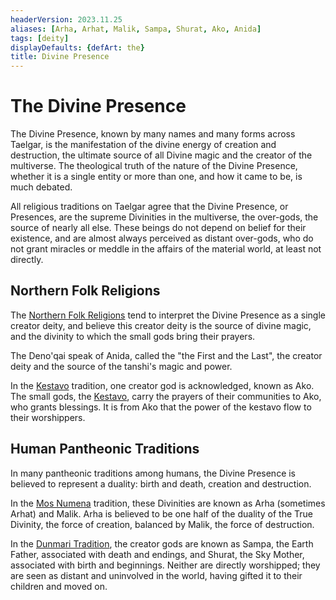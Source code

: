 ```yaml
---
headerVersion: 2023.11.25
aliases: [Arha, Arhat, Malik, Sampa, Shurat, Ako, Anida]
tags: [deity]
displayDefaults: {defArt: the}
title: Divine Presence
---
```

# The Divine Presence



The Divine Presence, known by many names and many forms across Taelgar, is the manifestation of the divine energy of creation and destruction, the ultimate source of all Divine magic and the creator of the multiverse. The theological truth of the nature of the Divine Presence, whether it is a single entity or more than one, and how it came to be, is much debated. 

All religious traditions on Taelgar agree that the Divine Presence, or Presences, are the supreme Divinities in the multiverse, the over-gods, the source of nearly all else. These beings do not depend on belief for their existence, and are almost always perceived as distant over-gods, who do not grant miracles or meddle in the affairs of the material world, at least not directly. 
## Northern Folk Religions

The [Northern Folk Religions](<../../religions/northern-folk-religions/northern-folk-religions.md>) tend to interpret the Divine Presence as a single creator deity, and believe this creator deity is the source of divine magic, and the divinity to which the small gods bring their prayers. 

The Deno'qai speak of Anida, called the "the First and the Last", the creator deity and the source of the tanshi's magic and power. 

In the [Kestavo](<../../religions/northern-folk-religions/kestavo.md>) tradition, one creator god is acknowledged, known as Ako. The small gods, the [Kestavo](<../../religions/northern-folk-religions/kestavo.md>), carry the prayers of their communities to Ako, who grants blessings. It is from Ako that the power of the kestavo flow to their worshippers.
## Human Pantheonic Traditions

In many pantheonic traditions among humans, the Divine Presence is believed to represent a duality: birth and death, creation and destruction. 

In the [Mos Numena](<../../religions/mos-numena/mos-numena.md>) tradition, these Divinities are known as Arha (sometimes Arhat) and Malik. Arha is believed to be one half of the duality of the True Divinity, the force of creation, balanced by Malik, the force of destruction. 

In the [Dunmari Tradition](<../../religions/five-siblings/five-siblings.md>), the creator gods are known as Sampa, the Earth Father, associated with death and endings, and Shurat, the Sky Mother, associated with birth and beginnings. Neither are directly worshipped; they are seen as distant and uninvolved in the world, having gifted it to their children and moved on.






